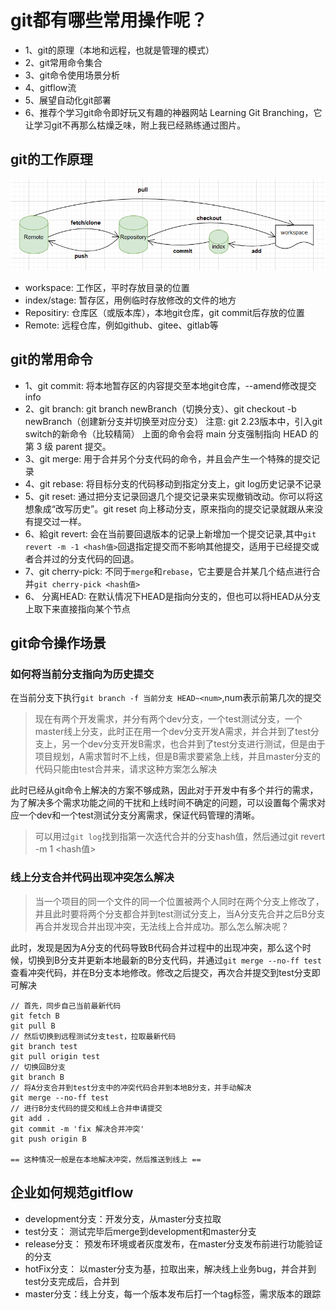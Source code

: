 # git都有哪些常用操作呢？

- 1、git的原理（本地和远程，也就是管理的模式）
- 2、git常用命令集合
- 3、git命令使用场景分析
- 4、gitflow流
- 5、展望自动化git部署
- 6、推荐个学习git命令即好玩又有趣的神器网站 Learning Git Branching，它让学习git不再那么枯燥乏味，附上我已经熟练通过图片。

## git的工作原理

![](../image/git工作图.png)

- workspace: 工作区，平时存放目录的位置
- index/stage: 暂存区，用例临时存放修改的文件的地方
- Repositiry: 仓库区（或版本库），本地git仓库，git commit后存放的位置
- Remote: 远程仓库，例如github、gitee、gitlab等

## git的常用命令

- 1、git commit:
  将本地暂存区的内容提交至本地git仓库，--amend修改提交info
- 2、git branch:
  git branch newBranch（切换分支）、git checkout -b newBranch（创建新分支并切换至对应分支）
  注意: git 2.23版本中，引入git switch的新命令（比较精简）
  上面的命令会将 main 分支强制指向 HEAD 的第 3 级 parent 提交。
- 3、git merge:
  用于合并另个分支代码的命令，并且会产生一个特殊的提交记录
- 4、git rebase:
  将目标分支的代码移动到指定分支上，git log历史记录不记录
- 5、git reset: 通过把分支记录回退几个提交记录来实现撤销改动。你可以将这想象成“改写历史”。git reset 向上移动分支，原来指向的提交记录就跟从来没有提交过一样。
- 6、給git revert: 会在当前要回退版本的记录上新增加一个提交记录,其中`git revert -m -1 <hash值>`回退指定提交而不影响其他提交，适用于已经提交或者合并过的分支代码的回退。
- 7、git cherry-pick: 不同于`merge`和`rebase`，它主要是合并某几个结点进行合并`git cherry-pick <hash值>`
- 6、 分离HEAD: 在默认情况下HEAD是指向分支的，但也可以将HEAD从分支上取下来直接指向某个节点

## git命令操作场景

### 如何将当前分支指向为历史提交

 在当前分支下执行`git branch -f 当前分支 HEAD~<num>`,num表示前第几次的提交

> 现在有两个开发需求，并分有两个dev分支，一个test测试分支，一个master线上分支，此时正在用一个dev分支开发A需求，并合并到了test分支上，另一个dev分支开发B需求，也合并到了test分支进行测试，但是由于项目规划，A需求暂时不上线，但是B需求要紧急上线，并且master分支的代码只能由test合并来，请求这种方案怎么解决

此时已经从git命令上解决的方案不够成熟，因此对于开发中有多个并行的需求，为了解决多个需求功能之间的干扰和上线时间不确定的问题，可以设置每个需求对应一个dev和一个test测试分支分离需求，保证代码管理的清晰。


> 可以用过`git log`找到指第一次迭代合并的分支hash值，然后通过git revert -m 1 <hash值>

### 线上分支合并代码出现冲突怎么解决

> 当一个项目的同一个文件的同一个位置被两个人同时在两个分支上修改了，并且此时要将两个分支都合并到test测试分支上，当A分支先合并之后B分支再合并发现合并出现冲突，无法线上合并成功。那么怎么解决呢？

此时，发现是因为A分支的代码导致B代码合并过程中的出现冲突，那么这个时候，切换到B分支并更新本地最新的B分支代码，并通过`git merge --no-ff test`查看冲突代码，并在B分支本地修改。修改之后提交，再次合并提交到test分支即可解决

```shell
// 首先，同步自己当前最新代码
git fetch B
git pull B
// 然后切换到远程测试分支test，拉取最新代码
git branch test 
git pull origin test 
// 切换回B分支
git branch B
// 将A分支合并到test分支中的冲突代码合并到本地B分支，并手动解决
git merge --no-ff test 
// 进行B分支代码的提交和线上合并申请提交
git add .
git commit -m 'fix 解决合并冲突'
git push origin B

== 这种情况一般是在本地解决冲突，然后推送到线上 ==
```

## 企业如何规范gitflow
- development分支：开发分支，从master分支拉取
- test分支： 测试完毕后merge到development和master分支
- release分支： 预发布环境或者灰度发布，在master分支发布前进行功能验证的分支
- hotFix分支： 以master分支为基，拉取出来，解决线上业务bug，并合并到test分支完成后，合并到
- master分支：线上分支，每一个版本发布后打一个tag标签，需求版本的跟踪
